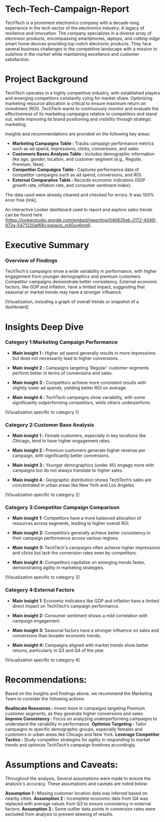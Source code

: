 # Tech-Tech-Campaign-Report

TechTech is a  prominent electronics company with a decade-long experience in the tech sector of the electronics industry. A legacy of resilience and innovation. The company specializes in a diverse array of electronic products, encompassing smartphones, laptops, and cutting-edge smart home devices providing top-notch electronic products. They face several business challenges in the competitive landscape with a mission to outshine in the market while maintaining excellence and customer satisfaction. 
 

# Project Background
TechTech operates in a highly competitive industry, with established players and emerging competitors constantly vying for market share. Optimizing marketing resource allocation is critical to ensure maximum return on investment (ROI). TechTech wants to continuously monitor and evaluate the effectiveness of its marketing campaigns relative to competitors and stand out, while improving its brand positioning and visibility through strategic marketing.

Insights and recommendations are provided on the following key areas:

- **Marketing Campaigns Table :** Tracks campaign performance metrics such as ad spend, impressions, clicks, conversions, and sales.
- **Customers Bases Analysis Table :** Includes demographic information like age, gender, location, and customer segment (e.g., Regular, Premium, New).
- **Competitor Campaigns Table :** Captures performance data of competitor campaigns such as ad spend, conversions, and ROI.
- **External Comparative Table :** Records economic indicators (GDP growth rate, inflation rate, and consumer sentiment index).


The data used were already cleaned and checked for errors. It was 100% error free  [link].


An interactive Looker dashboard used to report and explore sales trends can be found here [https://lookerstudio.google.com/embed/reporting/040635eb-2172-4049-972a-5471220af68c/page/p_nl40uy6mjd].


# Executive Summary

### Overview of Findings

TechTech's campaigns show a wide variability in performance, with higher engagement from younger demographics and premium customers. Competitor campaigns demonstrate better consistency. External economic factors, like GDP and inflation, have a limited impact, suggesting that seasonal or market trends may have a stronger influence.


[Visualization, including a graph of overall trends or snapshot of a dashboard]



# Insights Deep Dive
### Category 1:Marketing Campaign Performance


* **Main insight 1 :** Higher ad spend generally results in more impressions but does not necessarily lead to higher conversions.  .
  
* **Main insight 2 :** Campaigns targeting 'Regular' customer segments perform better in terms of conversions and sales.
  
* **Main insight 3 :** Competitors achieve more consistent results with slightly lower ad spends, yielding better ROI on average.
  
* **Main insight 4 :** TechTech campaigns show variability, with some significantly outperforming competitors, while others underperform.

[Visualization specific to category 1]


### Category 2:Customer Base Analysis

* **Main insight 1 :** Female customers, especially in key locations like Chicago, tend to have higher engagement rates.
  
* **Main insight 2 :** Premium customers generate higher revenue per campaign, with significantly better conversions.
  
* **Main insight 3 :** Younger demographics (under 40) engage more with campaigns but do not always translate to higher sales.
  
* **Main insight 4 :** Geographic distribution shows TechTech’s sales are concentrated in urban areas like New York and Los Angeles.

[Visualization specific to category 2]


### Category 3:Competitor Campaign Comparison

* **Main insight 1:** Competitors have a more balanced allocation of resources across segments, leading to higher overall ROI.
  
* **Main insight 2:** Competitors generally achieve better consistency in their campaign performance across various regions.
  
* **Main insight 3:** TechTech's campaigns often achieve higher impressions and clicks but lack the conversion rates seen by competitors.
  
* **Main insight 4:** Competitors capitalize on emerging trends faster, demonstrating agility in marketing strategies.

[Visualization specific to category 3]


### Category 4:External Factors

* **Main insight 1:** Economic indicators like GDP and inflation have a limited direct impact on TechTech’s campaign performance.
  
* **Main insight 2:** Consumer sentiment shows a mild correlation with campaign engagement.  
  
* **Main insight 3:** Seasonal factors have a stronger influence on sales and conversions than broader economic trends.
  
* **Main insight 4:** Campaigns aligned with market trends show better returns, particularly in Q3 and Q4 of the year.

[Visualization specific to category 4]



# Recommendations:

Based on the insights and findings above, we recommend the Marketing Team to consider the following actions:

**Reallocate Resources :** Invest more in campaigns targeting Premium customer segments, as they generate higher conversions and sales.
**Improve Consistency  :** Focus on analyzing underperforming campaigns to understand the variability in performance.
**Optimize Targeting  :** Tailor campaigns to specific demographic groups, especially females and customers in urban areas like Chicago and New York.
**Leverage Competitor Tactics :** Study competitor strategies for agility in responding to market trends and optimize TechTech’s campaign timelines accordingly.

  


# Assumptions and Caveats:

Throughout the analysis, Several assumptions were made to ensure the analysis's accuracy. These assumptions and caveats are noted below:

**Assumption 1 :** Missing customer location data was inferred based on nearby cities.
**Assumption 2 :** Incomplete economic data from Q4 was replaced with average values from Q3 to ensure consistency in external factors.
**Assumption 3 :** Some outlier data points in conversion rates were excluded from analysis to prevent skewing of results.

